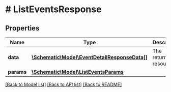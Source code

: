 # # ListEventsResponse

## Properties

Name | Type | Description | Notes
------------ | ------------- | ------------- | -------------
**data** | [**\Schematic\Model\EventDetailResponseData[]**](EventDetailResponseData.md) | The returned resources |
**params** | [**\Schematic\Model\ListEventsParams**](ListEventsParams.md) |  |

[[Back to Model list]](../../README.md#models) [[Back to API list]](../../README.md#endpoints) [[Back to README]](../../README.md)
